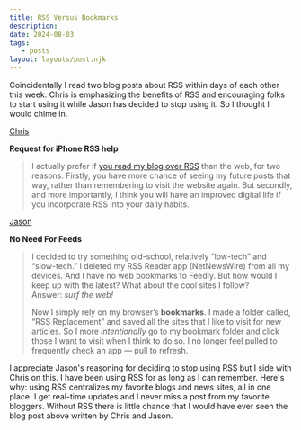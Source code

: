 ```yaml
---
title: RSS Versus Bookmarks
description:
date: 2024-08-03
tags:
   - posts
layout: layouts/post.njk
---
```


Coincidentally I read two blog posts about RSS within days of each other this week. Chris is emphasizing the benefits of RSS and encouraging folks to start using it while Jason has decided to stop using it. So I thought I would chime in.

[Chris](https://thoughts.uncountable.uk/request-for-iphone-rss-help/)

**Request for iPhone RSS help**

> I actually prefer if [you read my blog over RSS](https://thoughts.uncountable.uk/id-rather-you-didnt-read-this/) than the web, for two reasons. Firstly, you have more chance of seeing my future posts that way, rather than remembering to visit the website again. But secondly, and more importantly, I think you will have an improved digital life if you incorporate RSS into your daily habits.

[Jason](https://jasonjournals.com/posts/no-need-for-feeds)

**No Need For Feeds**

> I decided to try something old-school, relatively “low-tech” and “slow-tech.” I deleted my RSS Reader app (NetNewsWire) from all my devices. And I have no web bookmarks to Feedly. But how would I keep up with the latest? What about the cool sites I follow? Answer: *surf the web!*
>
> Now I simply rely on my browser’s **bookmarks**. I made a folder called, “RSS Replacement” and saved all the sites that I like to visit for new articles. So I more *intentionally* go to my bookmark folder and click those I want to visit when I think to do so. I no longer feel pulled to frequently check an app — pull to refresh.

I appreciate Jason's reasoning for deciding to stop using RSS but I side with Chris on this. I have been using RSS for as long as I can remember. Here's why: using RSS centralizes my favorite blogs and news sites, all in one place. I get real-time updates and I never miss a post from my favorite bloggers. Without RSS there is little chance that I would have ever seen the blog post above written by Chris and Jason.
